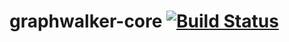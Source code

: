 graphwalker-core [![Build Status](https://travis-ci.org/GraphWalker/gw-core.svg?branch=master)](https://travis-ci.org/GraphWalker/gw-core)
=======
